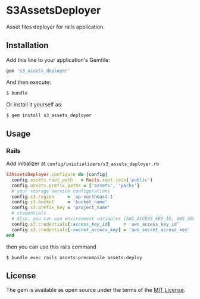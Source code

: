 # S3AssetsDeployer
Asset files deployer for rails application.

## Installation
Add this line to your application's Gemfile:

```ruby
gem 's3_assets_deployer'
```

And then execute:
```bash
$ bundle
```

Or install it yourself as:
```bash
$ gem install s3_assets_deployer
```

## Usage

### Rails
Add initializer at `config/iniitializers/s3_assets_deployer.rb`

```rb
S3AssetsDeployer.configure do |config|
  config.assets.root_path   = Rails.root.join('public')
  config.assets.prefix_paths = ['assets', 'packs']
  # your storage service configurations
  config.s3.region     = 'ap-northeast-1'
  config.s3.bucket     = 'bucket_name'
  config.s3.prefix_key = 'project_name'
  # credentials
  # Also, you can use environment variables (AWS_ACCESS_KEY_ID, AWS_SECRET_ACCESS_KEY) or instance profile credentials
  config.s3.credentials[:access_key_id]     = 'aws_access_key_id'
  config.s3.credentials[:secret_access_key] = 'aws_secret_access_key'
end
```

then you can use this rails command
```console
$ bundle exec rails assets:precompile assets:deploy
```

## License
The gem is available as open source under the terms of the [MIT License](http://opensource.org/licenses/MIT).
